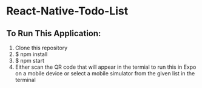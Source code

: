 # React-Native-Todo-List

## To Run This Application:
1. Clone this repository
2. $ npm install
3. $ npm start
4. Either scan the QR code that will appear in the termial to run this in Expo on a mobile device or select a mobile simulator from the given list in the terminal
